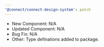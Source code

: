 ```yaml
---
'@connect/connect-design-system': patch
---
```


- New Component: N/A
- Updated Component: N/A
- Bug Fix: N/A
- Other: Type definations added to package.
